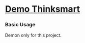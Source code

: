 # [Demo Thinksmart](https://startbootstrap.com/template-overviews/full-slider/)

### Basic Usage

Demon only for this project.
